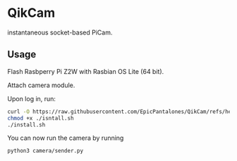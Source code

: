 # QikCam

instantaneous socket-based PiCam.

## Usage

Flash Rasbperry Pi Z2W with Rasbian OS Lite (64 bit).

Attach camera module.

Upon log in, run:

```sh
curl -O https://raw.githubusercontent.com/EpicPantalones/QikCam/refs/heads/main/install.sh
chmod +x ./isntall.sh
./install.sh
```

You can now run the camera by running

```sh
python3 camera/sender.py
```
